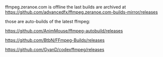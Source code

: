 ffmpeg.zeranoe.com is offline
the last builds are archived at https://github.com/advancedfx/ffmpeg.zeranoe.com-builds-mirror/releases  

those are auto-builds of the latest ffmpeg:  

https://github.com/AnimMouse/ffmpeg-autobuild/releases  

https://github.com/BtbN/FFmpeg-Builds/releases  

https://github.com/GyanD/codexffmpeg/releases  

